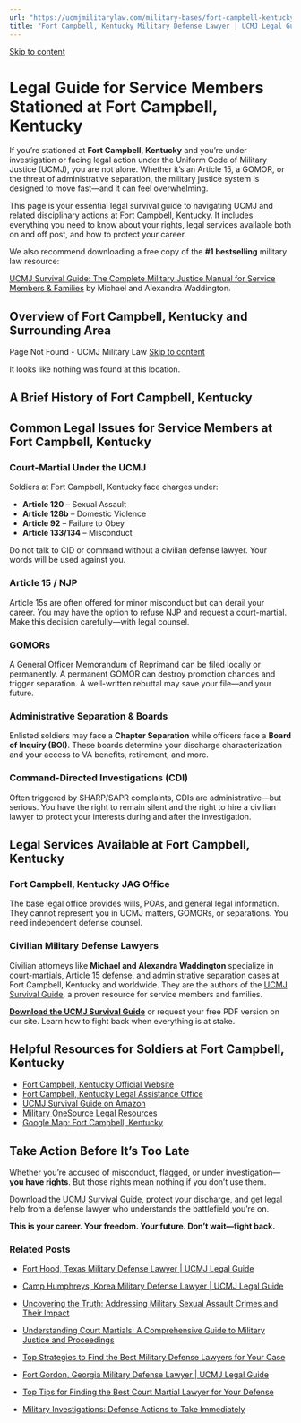 ```yaml
---
url: "https://ucmjmilitarylaw.com/military-bases/fort-campbell-kentucky-military-defense-lawyer-ucmj-legal-guide/"
title: "Fort Campbell, Kentucky Military Defense Lawyer | UCMJ Legal Guide"
---
```


[Skip to content](https://ucmjmilitarylaw.com/military-bases/fort-campbell-kentucky-military-defense-lawyer-ucmj-legal-guide/#content)

# Legal Guide for Service Members Stationed at Fort Campbell, Kentucky

If you’re stationed at **Fort Campbell, Kentucky** and you’re under investigation or facing legal action under the Uniform Code of Military Justice (UCMJ), you are not alone. Whether it’s an Article 15, a GOMOR, or the threat of administrative separation, the military justice system is designed to move fast—and it can feel overwhelming.

This page is your essential legal survival guide to navigating UCMJ and related disciplinary actions at Fort Campbell, Kentucky. It includes everything you need to know about your rights, legal services available both on and off post, and how to protect your career.

We also recommend downloading a free copy of the **#1 bestselling** military law resource:

[UCMJ Survival Guide: The Complete Military Justice Manual for Service Members & Families](https://www.amazon.com/dp/B0FCDD3B2Z) by Michael and Alexandra Waddington.

## Overview of Fort Campbell, Kentucky and Surrounding Area

Page Not Found - UCMJ Military Law [Skip to content](https://ucmjmilitarylaw.com/military-bases/fort-campbell-kentucky-military-defense-lawyer-ucmj-legal-guide/%7Blocation7#content)

It looks like nothing was found at this location.

## A Brief History of Fort Campbell, Kentucky

## Common Legal Issues for Service Members at Fort Campbell, Kentucky

### Court-Martial Under the UCMJ

Soldiers at Fort Campbell, Kentucky face charges under:

- **Article 120** – Sexual Assault
- **Article 128b** – Domestic Violence
- **Article 92** – Failure to Obey
- **Article 133/134** – Misconduct

Do not talk to CID or command without a civilian defense lawyer. Your words will be used against you.

### Article 15 / NJP

Article 15s are often offered for minor misconduct but can derail your career. You may have the option to refuse NJP and request a court-martial. Make this decision carefully—with legal counsel.

### GOMORs

A General Officer Memorandum of Reprimand can be filed locally or permanently. A permanent GOMOR can destroy promotion chances and trigger separation. A well-written rebuttal may save your file—and your future.

### Administrative Separation & Boards

Enlisted soldiers may face a **Chapter Separation** while officers face a **Board of Inquiry (BOI)**. These boards determine your discharge characterization and your access to VA benefits, retirement, and more.

### Command-Directed Investigations (CDI)

Often triggered by SHARP/SAPR complaints, CDIs are administrative—but serious. You have the right to remain silent and the right to hire a civilian lawyer to protect your interests during and after the investigation.

## Legal Services Available at Fort Campbell, Kentucky

### Fort Campbell, Kentucky JAG Office

The base legal office provides wills, POAs, and general legal information. They cannot represent you in UCMJ matters, GOMORs, or separations. You need independent defense counsel.

### Civilian Military Defense Lawyers

Civilian attorneys like **Michael and Alexandra Waddington** specialize in court-martials, Article 15 defense, and administrative separation cases at Fort Campbell, Kentucky and worldwide. They are the authors of the [UCMJ Survival Guide](https://www.amazon.com/dp/B0FCDD3B2Z), a proven resource for service members and families.

**[Download the UCMJ Survival Guide](https://www.amazon.com/dp/B0FCDD3B2Z)** or request your free PDF version on our site. Learn how to fight back when everything is at stake.

## Helpful Resources for Soldiers at Fort Campbell, Kentucky

- [Fort Campbell, Kentucky Official Website](https://ucmjmilitarylaw.com/military-bases/fort-campbell-kentucky-military-defense-lawyer-ucmj-legal-guide/%7Blocation12%7D)
- [Fort Campbell, Kentucky Legal Assistance Office](https://ucmjmilitarylaw.com/military-bases/fort-campbell-kentucky-military-defense-lawyer-ucmj-legal-guide/%7Blocation13%7D)
- [UCMJ Survival Guide on Amazon](https://www.amazon.com/dp/B0FCDD3B2Z)
- [Military OneSource Legal Resources](https://www.militaryonesource.mil/legal/)
- [Google Map: Fort Campbell, Kentucky](https://ucmjmilitarylaw.com/military-bases/fort-campbell-kentucky-military-defense-lawyer-ucmj-legal-guide/%7Blocation14%7D)

## Take Action Before It’s Too Late

Whether you’re accused of misconduct, flagged, or under investigation— **you have rights**. But those rights mean nothing if you don’t use them.

Download the [UCMJ Survival Guide](https://www.amazon.com/dp/B0FCDD3B2Z), protect your discharge, and get legal help from a defense lawyer who understands the battlefield you’re on.

**This is your career. Your freedom. Your future. Don’t wait—fight back.**

### Related Posts

- [Fort Hood, Texas Military Defense Lawyer \| UCMJ Legal Guide](https://ucmjmilitarylaw.com/fort-hood-texas-military-defense-lawyer-ucmj-legal-guide/)
- [Camp Humphreys, Korea Military Defense Lawyer \| UCMJ Legal Guide](https://ucmjmilitarylaw.com/camp-humphreys-korea-military-defense-lawyer-ucmj-legal-guide/)
- [Uncovering the Truth: Addressing Military Sexual Assault Crimes and Their Impact](https://ucmjmilitarylaw.com/military-sexual-assault-crimes/)
- [Understanding Court Martials: A Comprehensive Guide to Military Justice and Proceedings](https://ucmjmilitarylaw.com/court-martials/)

- [Top Strategies to Find the Best Military Defense Lawyers for Your Case](https://ucmjmilitarylaw.com/best-military-defense-lawyers/)
- [Fort Gordon, Georgia Military Defense Lawyer \| UCMJ Legal Guide](https://ucmjmilitarylaw.com/fort-gordon-georgia-military-defense-lawyer-ucmj-legal-guide/)
- [Top Tips for Finding the Best Court Martial Lawyer for Your Defense](https://ucmjmilitarylaw.com/best-court-martial-lawyer/)
- [Military Investigations: Defense Actions to Take Immediately](https://ucmjmilitarylaw.com/start-here/military-investigations-defense-actions-to-take-immediately/)